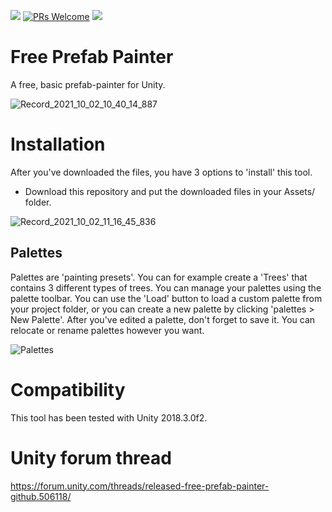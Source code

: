 
![](https://img.shields.io/badge/unity-2018.1%2B-blue.svg)
[![PRs Welcome](https://img.shields.io/badge/PRs-welcome-blue.svg)](http://makeapullrequest.com)
[![](https://img.shields.io/twitter/follow/alexanderameye.svg?label=Follow&style=social)](https://twitter.com/intent/follow?screen_name=alexanderameye)

# Free Prefab Painter
A free, basic prefab-painter for Unity.

![Record_2021_10_02_10_40_14_887](https://user-images.githubusercontent.com/16706911/135707548-43bd5a32-6754-4434-bea6-8c02a6e8507e.gif)



# Installation
After you've downloaded the files, you have 3 options to 'install' this tool.

* Download this repository and put the downloaded files in your Assets/ folder.

![Record_2021_10_02_11_16_45_836](https://user-images.githubusercontent.com/16706911/135708382-7f5ac843-1e73-4b33-a28f-529f5cae7a57.gif)


## Palettes
Palettes are 'painting presets'. You can for example create a 'Trees' that contains 3 different types of trees.
You can manage your palettes using the palette toolbar. You can use the 'Load' button to load a custom palette from your project folder, or you can create a new palette by clicking 'palettes > New Palette'. After you've edited a palette, don't forget to save it.
You can relocate or rename palettes however you want.

![Palettes](https://i.imgur.com/skjtNka.png)

# Compatibility
This tool has been tested with Unity 2018.3.0f2.

# Unity forum thread
https://forum.unity.com/threads/released-free-prefab-painter-github.506118/
